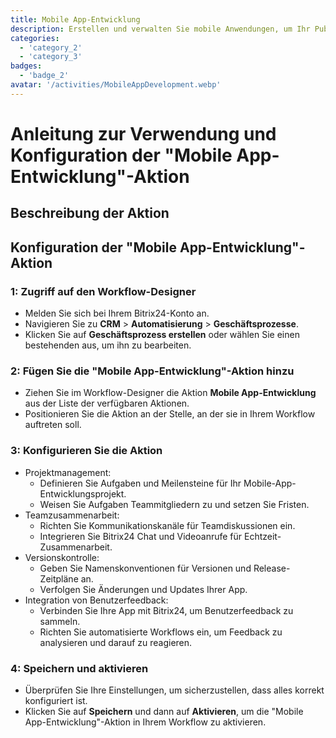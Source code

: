 ```yaml
---
title: Mobile App-Entwicklung
description: Erstellen und verwalten Sie mobile Anwendungen, um Ihr Publikum zu erreichen.
categories: 
  - 'category_2'
  - 'category_3'
badges: 
  - 'badge_2' 
avatar: '/activities/MobileAppDevelopment.webp'
---
```

# Anleitung zur Verwendung und Konfiguration der "Mobile App-Entwicklung"-Aktion

## Beschreibung der Aktion

## **Konfiguration der "Mobile App-Entwicklung"-Aktion**

### 1: Zugriff auf den Workflow-Designer
- Melden Sie sich bei Ihrem Bitrix24-Konto an.
- Navigieren Sie zu **CRM** > **Automatisierung** > **Geschäftsprozesse**.
- Klicken Sie auf **Geschäftsprozess erstellen** oder wählen Sie einen bestehenden aus, um ihn zu bearbeiten.

### 2: Fügen Sie die "Mobile App-Entwicklung"-Aktion hinzu
- Ziehen Sie im Workflow-Designer die Aktion **Mobile App-Entwicklung** aus der Liste der verfügbaren Aktionen.
- Positionieren Sie die Aktion an der Stelle, an der sie in Ihrem Workflow auftreten soll.

### 3: Konfigurieren Sie die Aktion
- Projektmanagement:
  - Definieren Sie Aufgaben und Meilensteine für Ihr Mobile-App-Entwicklungsprojekt.
  - Weisen Sie Aufgaben Teammitgliedern zu und setzen Sie Fristen.
- Teamzusammenarbeit:
  - Richten Sie Kommunikationskanäle für Teamdiskussionen ein.
  - Integrieren Sie Bitrix24 Chat und Videoanrufe für Echtzeit-Zusammenarbeit.
- Versionskontrolle:
  - Geben Sie Namenskonventionen für Versionen und Release-Zeitpläne an.
  - Verfolgen Sie Änderungen und Updates Ihrer App.
- Integration von Benutzerfeedback:
  - Verbinden Sie Ihre App mit Bitrix24, um Benutzerfeedback zu sammeln.
  - Richten Sie automatisierte Workflows ein, um Feedback zu analysieren und darauf zu reagieren.

### 4: Speichern und aktivieren
- Überprüfen Sie Ihre Einstellungen, um sicherzustellen, dass alles korrekt konfiguriert ist.
- Klicken Sie auf **Speichern** und dann auf **Aktivieren**, um die "Mobile App-Entwicklung"-Aktion in Ihrem Workflow zu aktivieren.